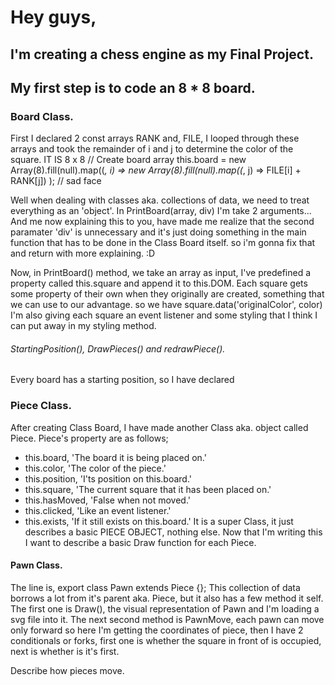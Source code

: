 # Hey guys,

## I'm creating a chess engine as my Final Project.

## My first step is to code an 8 * 8 board.

### Board Class.
  First I declared 2 const arrays RANK and, FILE, I looped through these arrays and took the remainder of i and j to determine the color of the square. IT IS 8 x 8
        // Create board array
        this.board = new Array(8).fill(null).map((_, i) => 
            new Array(8).fill(null).map((_, j) => FILE[i] + RANK[j])
        ); // sad face 

  Well when dealing with classes aka. collections of data, we need to treat everything as an 'object'. In PrintBoard(array, div) I'm take 2 arguments... And me now explaining this to you, have made me realize that the second paramater 'div' is unnecessary and it's just doing something in the main function that has to be done in the Class Board itself. so i'm gonna fix that and return with more explaining. :D

  Now, in PrintBoard() method, we take an array as input, I've predefined a property called  this.square and append it to this.DOM. Each square gets some property of their own when they originally are created, something that we can use to our advantage. so we have
    square.data('originalColor', color)
  I'm also giving each square an event listener and some styling that I think I can put away in my styling method.

###### StartingPosition(), DrawPieces() and redrawPiece().
  Every board has a starting position, so I have declared
  
  
### Piece Class.
  After creating Class Board, I have made another Class aka. object called Piece. Piece's property are as follows;
  - this.board, 'The board it is being placed on.'
  - this.color, 'The color of the piece.'
  - this.position, 'I'ts position on this.board.'
  - this.square, 'The current square that it has been placed on.'
  - this.hasMoved, 'False when not moved.'
  - this.clicked, 'Like an event listener.'
  - this.exists, 'If it still exists on this.board.'
    It is a super Class, it just describes a basic PIECE OBJECT, nothing else. Now that I'm writing this I want to describe a basic Draw function for each Piece.
    
#### Pawn Class.
  The line is,
    export class Pawn extends Piece {};
  This collection of data borrows a lot from it's parent aka. Piece, but it also has a few method it self.
  The first one is Draw(), the visual representation of Pawn and I'm loading a svg file into it. The next second method is PawnMove, each pawn can move only forward so here I'm getting the coordinates of piece, then I have 2 conditionals or forks, first one is whether the square in front of is occupied, next is whether is it's first.
  




























Describe how pieces move.

